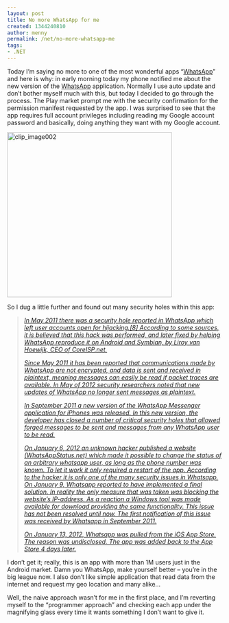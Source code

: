 ```yaml
---
layout: post
title: No more WhatsApp for me
created: 1344240810
author: menny
permalink: /net/no-more-whatsapp-me
tags:
- .NET
---
```

<p>Today I’m saying no more to one of the most wonderful apps “<a href="http://www.whatsapp.com/">WhatsApp</a>” and here is why: in early morning today my phone notified me about the new version of the <a href="http://www.whatsapp.com/">WhatsApp</a> application. Normally I use auto update and don’t bother myself much with this, but today I decided to go through the process. The Play market prompt me with the security confirmation for the permission manifest requested by the app. I was surprised to see that the app requires full account privileges including reading my Google account password and basically, doing anything they want with my Google account.
<p><a href="http://www.onemenny.com/blog/wp-content/uploads/2012/08/clip_image002.jpg"><img style="background-image: none; border-bottom: 0px; border-left: 0px; padding-left: 0px; padding-right: 0px; display: inline; border-top: 0px; border-right: 0px; padding-top: 0px" title="clip_image002" border="0" alt="clip_image002" src="http://www.onemenny.com/blog/wp-content/uploads/2012/08/clip_image002_thumb.jpg" width="384" height="384"></a>
<p>So I dug a little further and found out many security holes within this app:<br />
<blockquote>
<p><i><a href="http://en.wikipedia.org/wiki/WhatsApp">In May 2011 there was a security hole reported in WhatsApp which left user accounts open for hijacking.[8] According to some sources, it is believed that this hack was performed, and later fixed by helping WhatsApp reproduce it on Android and Symbian, by Liroy van Hoewijk, CEO of CoreISP.net.</a></i>
<p><i><a href="http://en.wikipedia.org/wiki/WhatsApp">Since May 2011 it has been reported that communications made by WhatsApp are not encrypted, and data is sent and received in plaintext, meaning messages can easily be read if packet traces are available. In May of 2012 security researchers noted that new updates of WhatsApp no longer sent messages as plaintext.</a></i>
<p><i><a href="http://en.wikipedia.org/wiki/WhatsApp">In September 2011 a new version of the WhatsApp Messenger application for iPhones was released. In this new version, the developer has closed a number of critical security holes that allowed forged messages to be sent and messages from any WhatsApp user to be read.</a></i>
<p><i><a href="http://en.wikipedia.org/wiki/WhatsApp">On January 6, 2012 an unknown hacker published a website (WhatsAppStatus.net) which made it possible to change the status of an arbitrary whatsapp user, as long as the phone number was known. To let it work it only required a restart of the app. According to the hacker it is only one of the many security issues in Whatsapp. On January 9, Whatsapp reported to have implemented a final solution. In reality the only measure that was taken was blocking the website’s IP-address. As a reaction a Windows tool was made available for download providing the same functionality. This issue has not been resolved until now. The first notification of this issue was received by Whatsapp in September 2011.</a></i>
<p><i><a href="http://en.wikipedia.org/wiki/WhatsApp">On January 13, 2012, Whatsapp was pulled from the iOS App Store. The reason was undisclosed. The app was added back to the App Store 4 days later.</a></i></p>
</blockquote>
<p>I don’t get it; really, this is an app with more than 1M users just in the Android market. Damn you WhatsApp, make yourself better – you’re in the big league now. I also don’t like simple application that read data from the internet and request my geo location and many alike…
<p>Well, the naive approach wasn’t for me in the first place, and I’m reverting myself to the “programmer approach” and checking each app under the magnifying glass every time it wants something I don’t want to give it.</p>
